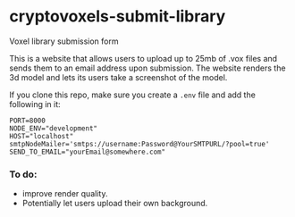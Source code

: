 # cryptovoxels-submit-library
 Voxel library submission form

This is a website that allows users to upload up to 25mb of .vox files and sends them to an email address upon submission.
The website renders the 3d model and lets its users take a screenshot of the model.

If you clone this repo, make sure you create a `.env` file and add the following in it:

```
PORT=8000
NODE_ENV="development"
HOST="localhost"
smtpNodeMailer='smtps://username:Password@YourSMTPURL/?pool=true'
SEND_TO_EMAIL="yourEmail@somewhere.com"
```

### To do:
- improve render quality.
- Potentially let users upload their own background.
